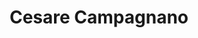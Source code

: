 ---
# Display name
title: Cesare Campagnano

# Username (this should match the folder name)
authors:
- cesare-campagnano

# Is this the primary user of the site?
superuser: false

# Role/position
role: PhD Student in Computer Science

# Organizations/Affiliations
organizations:
- name: Sapienza University of Rome
  url: "https://www.di.uniroma1.it/en"

# Short bio (displayed in user profile at end of posts)
#bio:

# interests:
# - travelling
# - swimming & skiing (actually, _any_ sport!)
# - riding motorbike

education:
  courses: 
  - course: PhD Student in Computer Science
    institution: Sapienza University of Rome, Italy
    year: 2023 (expected)
  - course: MSc in Computer Engineering
    institution: Sapienza University of Rome, Italy
    year: 2020
  - course: BSc in Computer Engineering
    institution: Sapienza University of Rome, Italy
    year: 2018

# Social/Academic Networking
# For available icons, see: https://sourcethemes.com/academic/docs/widgets/#icons
#   For an email link, use "fas" icon pack, "envelope" icon, and a link in the
#   form "mailto:your-email@example.com" or "#contact" for contact widget.
social:
- icon: envelope
  icon_pack: fas
  link: 'campagnano@di.uniroma1.it'  # For a direct email link, use "mailto:your-email@example.com".
- icon: home
  icon_pack: fas
  link: 'https://caesar.one/' 
- icon: twitter   
  icon_pack: fab
  link: https://twitter.com/caesar_one_
- icon: linkedin
  icon_pack: fab
  link: https://www.linkedin.com/in/caesar-one
- icon: google-scholar
  icon_pack: ai
  link: https://scholar.google.com/citations?user=k113XQIAAAAJ&hl=en
#- icon: orcid
#  icon_pack: ai
#  link: https://orcid.org/0000-0002-2585-637X
- icon: github
  icon_pack: fab
  link: https://github.com/caesar-one
# # Link to a PDF of your resume/CV from the About widget.
# # To enable, copy your resume/CV to `static/media/cv.pdf` and uncomment the lines below.  
# - icon: cv
#   icon_pack: ai
#   link: media/cv.pdf

# Enter email to display Gravatar (if Gravatar enabled in Config)
#email: ""
  
# Organizational groups that you belong to (for People widget)
#   Set this to `[]` or comment out if you are not using People widget.  
user_groups:
- PhD Students
---